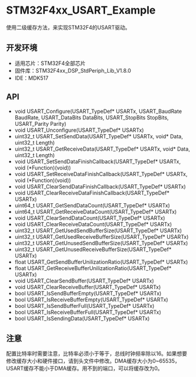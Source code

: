 # STM32F4xx_USART_Example

使用二级缓存方法，来实现STM32F4的USART驱动。

## 开发环境

* 适用芯片：STM32F4全部芯片
* 固件库：STM32F4xx_DSP_StdPeriph_Lib_V1.8.0
* IDE：MDK517

## API

* void USART_Configure(USART_TypeDef* USARTx, USART_BaudRate BaudRate, USART_DataBits DataBits, USART_StopBits StopBits, USART_Parity Parity)
* void USART_Unconfigure(USART_TypeDef* USARTx)
* uint32_t USART_SetSendData(USART_TypeDef* USARTx, void* Data, uint32_t Length)
* uint32_t USART_GetReceiveData(USART_TypeDef* USARTx, void* Data, uint32_t Length)
* void USART_SetSendDataFinishCallback(USART_TypeDef* USARTx, void (*Function)(void))
* void USART_SetReceiveDataFinishCallback(USART_TypeDef* USARTx, void (*Function)(void))
* void USART_ClearSendDataFinishCallback(USART_TypeDef* USARTx)
* void USART_ClearReceiveDataFinishCallback(USART_TypeDef* USARTx)
* uint64_t USART_GetSendDataCount(USART_TypeDef* USARTx)
* uint64_t USART_GetReceiveDataCount(USART_TypeDef* USARTx)
* void USART_ClearSendDataCount(USART_TypeDef* USARTx)
* void USART_ClearReceiveDataCount(USART_TypeDef* USARTx)
* uint32_t USART_GetUsedSendBufferSize(USART_TypeDef* USARTx)
* uint32_t USART_GetUsedReceiveBufferSize(USART_TypeDef* USARTx)
* uint32_t USART_GetUnusedSendBufferSize(USART_TypeDef* USARTx)
* uint32_t USART_GetUnusedReceiveBufferSize(USART_TypeDef* USARTx)
* float USART_GetSendBufferUnilizationRatio(USART_TypeDef* USARTx)
* float USART_GetReceiveBufferUnilizationRatio(USART_TypeDef* USARTx)
* void USART_ClearSendBuffer(USART_TypeDef* USARTx)
* void USART_ClearReceiveBuffer(USART_TypeDef* USARTx)
* bool USART_IsSendBufferEmpty(USART_TypeDef* USARTx)
* bool USART_IsReceiveBufferEmpty(USART_TypeDef* USARTx)
* bool USART_IsSendBufferFull(USART_TypeDef* USARTx)
* bool USART_IsReceiveBufferFull(USART_TypeDef* USARTx)
* bool USART_IsSendingData(USART_TypeDef* USARTx)

## 注意

配置比特率时需要注意，比特率必须小于等于，总线时钟频率除以16。如果想要修改缓存大小和硬件接口，请到头文件中修改。DMA缓存大小为0~65535，USART缓存不能小于DMA缓存。用不到的端口，可以将缓存改为0。
